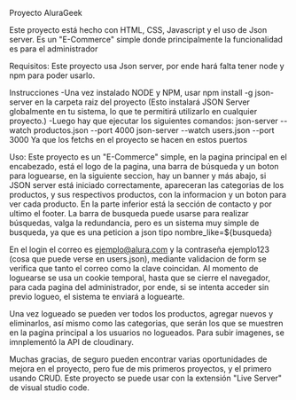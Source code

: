 Proyecto AluraGeek

Este proyecto está hecho con HTML, CSS, Javascript y el uso de Json server.
Es un "E-Commerce" simple donde principalmente la funcionalidad es para el administrador 

Requisitos:
Este proyecto usa Json server, por ende hará falta tener node y npm para poder usarlo.

Instrucciones
-Una vez instalado NODE y NPM, usar 
npm install -g json-server
en la carpeta raiz del proyecto (Esto instalará JSON Server globalmente en tu sistema, lo que te permitirá utilizarlo en cualquier proyecto.)
-Luego hay que ejecutar los siguientes comandos:
json-server --watch productos.json --port 4000
json-server --watch users.json --port 3000
Ya que los fetchs en el proyecto se hacen en estos puertos

Uso:
Este proyecto es un "E-Commerce" simple,  en la pagina principal en el encabezado, está el logo de la pagina, una barra de búsqueda y un boton para loguearse, en la siguiente seccion,  hay un banner 
y más abajo, si JSON server está iniciado correctamente, apareceran las categorias de los productos, y sus respectivos productos,  con la informacion y un boton para ver cada producto.
En la parte inferior está la sección de contacto y por ultimo el footer.
La barra de busqueda puede usarse para realizar búsquedas, valga la redundancia, pero es un sistema muy simple de busqueda, ya que es una peticion a json tipo nombre_like=${busqueda}

En el login el correo es ejemplo@alura.com y la contraseña ejemplo123 (cosa que puede verse en users.json), mediante validacion de form se verifica que tanto el correo como la clave coincidan. Al momento de loguearse se usa un cookie temporal, hasta que se cierre el navegador, para cada pagina del administrador, por ende, si se intenta acceder sin previo logueo, el sistema te enviará a loguearte.

Una vez logueado se pueden ver todos los productos, agregar nuevos y eliminarlos, así mismo como las categorias, que serán los que se muestren en la pagina principal a los usuarios no logueados.
Para subir imagenes, se imnplementó la API de cloudinary. 


Muchas gracias, de seguro pueden encontrar varias oportunidades de mejora en el proyecto, pero fue de mis primeros proyectos, y el primero usando  CRUD. Este proyecto se puede usar con la extensión "Live Server" de visual studio code. 

